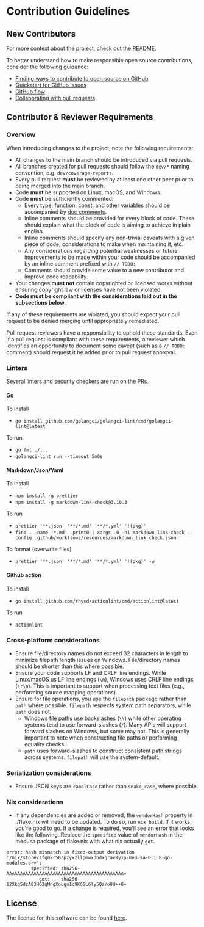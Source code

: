 # Contribution Guidelines

## New Contributors

For more context about the project, check out the [README](./README.md).

To better understand how to make responsible open source contributions, consider the following guidance:

- [Finding ways to contribute to open source on GitHub](https://docs.github.com/en/get-started/exploring-projects-on-github/finding-ways-to-contribute-to-open-source-on-github)
- [Quickstart for GitHub Issues](https://docs.github.com/en/issues/tracking-your-work-with-issues/quickstart)
- [GitHub flow](https://docs.github.com/en/get-started/quickstart/github-flow)
- [Collaborating with pull requests](https://docs.github.com/en/pull-requests/collaborating-with-pull-requests)

## Contributor & Reviewer Requirements

### Overview

When introducing changes to the project, note the following requirements:

- All changes to the main branch should be introduced via pull requests.
- All branches created for pull requests should follow the `dev/*` naming convention, e.g. `dev/coverage-reports`.
- Every pull request **must** be reviewed by at least one other peer prior to being merged into the main branch.
- Code **must** be supported on Linux, macOS, and Windows.
- Code **must** be sufficiently commented:
  - Every type, function, const, and other variables should be accompanied by [doc comments](https://tip.golang.org/doc/comment).
  - Inline comments should be provided for every block of code. These should explain what the block of code is aiming to achieve in plain english.
  - Inline comments should specify any non-trivial caveats with a given piece of code, considerations to make when maintaining it, etc.
  - Any considerations regarding potential weaknesses or future improvements to be made within your code should be accompanied by an inline comment prefixed with `// TODO: `
  - Comments should provide some value to a new contributor and improve code readability.
- Your changes **must not** contain copyrighted or licensed works without ensuring copyright law or licenses have not been violated.
- **Code must be compliant with the considerations laid out in the subsections below**.

If any of these requirements are violated, you should expect your pull request to be denied merging until appropriately remediated.

Pull request reviewers have a responsibility to uphold these standards. Even if a pull request is compliant with these requirements, a reviewer which identifies an opportunity to document some caveat (such as a `// TODO: ` comment) should request it be added prior to pull request approval.

### Linters

Several linters and security checkers are run on the PRs.

#### Go

To install

- `go install github.com/golangci/golangci-lint/cmd/golangci-lint@latest`

To run

- `go fmt ./...`
- `golangci-lint run --timeout 5m0s`

#### Markdown/Json/Yaml

To install

- `npm install -g prettier`
- `npm install -g markdown-link-check@3.10.3`

To run

- `prettier '**.json' '**/*.md' '**/*.yml' '!(pkg)'`
- `find . -name '*.md' -print0 | xargs -0 -n1 markdown-link-check --config .github/workflows/resources/markdown_link_check.json`

To format (overwrite files)

- `prettier '**.json' '**/*.md' '**/*.yml' '!(pkg)' -w`

#### Github action

To install

- `go install github.com/rhysd/actionlint/cmd/actionlint@latest`

To run

- `actionlint`

### Cross-platform considerations

- Ensure file/directory names do not exceed 32 characters in length to minimize filepath length issues on Windows. File/directory names should be shorter than this where possible.
- Ensure your code supports LF and CRLF line endings. While Linux/macOS us LF line endings (`\n`), Windows uses CRLF line endings (`\r\n`). This is important to support when processing text files (e.g., performing source mapping operations).
- Ensure for file operations, you use the `filepath` package rather than `path` where possible. `filepath` respects system path separators, while `path` does not.
  - Windows file paths use backslashes (`\\`) while other operating systems tend to use forward-slashes (`/`). Many APIs will support forward slashes on Windows, but some may not. This is generally important to note when constructing file paths or performing equality checks.
  - `path` uses forward-slashes to construct consistent path strings across systems. `filepath` will use the system-default.

### Serialization considerations

- Ensure JSON keys are `camelCase` rather than `snake_case`, where possible.

### Nix considerations

- If any dependencies are added or removed, the `vendorHash` property in ./flake.nix will need to be updated. To do so, run `nix build`. If it works, you're good to go. If a change is required, you'll see an error that looks like the following. Replace the `specified` value of `vendorHash` in the medusa package of flake.nix with what nix actually `got`.

```
error: hash mismatch in fixed-output derivation '/nix/store/sfgmkr563pzyxzllpmwxdbdxgrav8y1p-medusa-0.1.8-go-modules.drv':
         specified: sha256-AAAAAAAAAAAAAAAAAAAAAAAAAAAAAAAAAAAAAAAAAAA=
            got:    sha256-12Xkg5dzA83HQ2gMngXoLgu1c9KGSL6ly5Qz/o8U++8=
```

## License

The license for this software can be found [here](./LICENSE).
